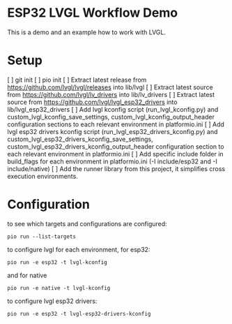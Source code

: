 # ESP32 LVGL Workflow Demo

This is a demo and an example how to work with LVGL.

# Setup
[ ] git init
[ ] pio init
[ ] Extract latest release from https://github.com/lvgl/lvgl/releases into lib/lvgl
[ ] Extract latest source from https://github.com/lvgl/lv_drivers into lib/lv_drivers
[ ] Extract latest source from https://github.com/lvgl/lvgl_esp32_drivers into lib/lvgl_esp32_drivers
[ ] Add lvgl kconfig script (run_lvgl_kconfig.py) and custom_lvgl_kconfig_save_settings, custom_lvgl_kconfig_output_header configuration sections to each relevant environment in platformio.ini 
[ ] Add lvgl esp32 drivers kconfig script (run_lvgl_esp32_drivers_kconfig.py) and custom_lvgl_esp32_drivers_kconfig_save_settings, custom_lvgl_esp32_drivers_kconfig_output_header configuration section to each relevant environment in platformio.ini
[ ] Add specific include folder in build_flags for each environment in platformio.ini (-I include/esp32 and -I include/native)
[ ] Add the runner library from this project, it simplifies cross execution environments.


# Configuration
to see which targets and configurations are configured:
```
pio run --list-targets
```


to configure lvgl for each environment, for esp32:
```
pio run -e esp32 -t lvgl-kconfig
```

and for native
```
pio run -e native -t lvgl-kconfig
```

to configure lvgl esp32 drivers:
```
pio run -e esp32 -t lvgl-esp32-drivers-kconfig
```
